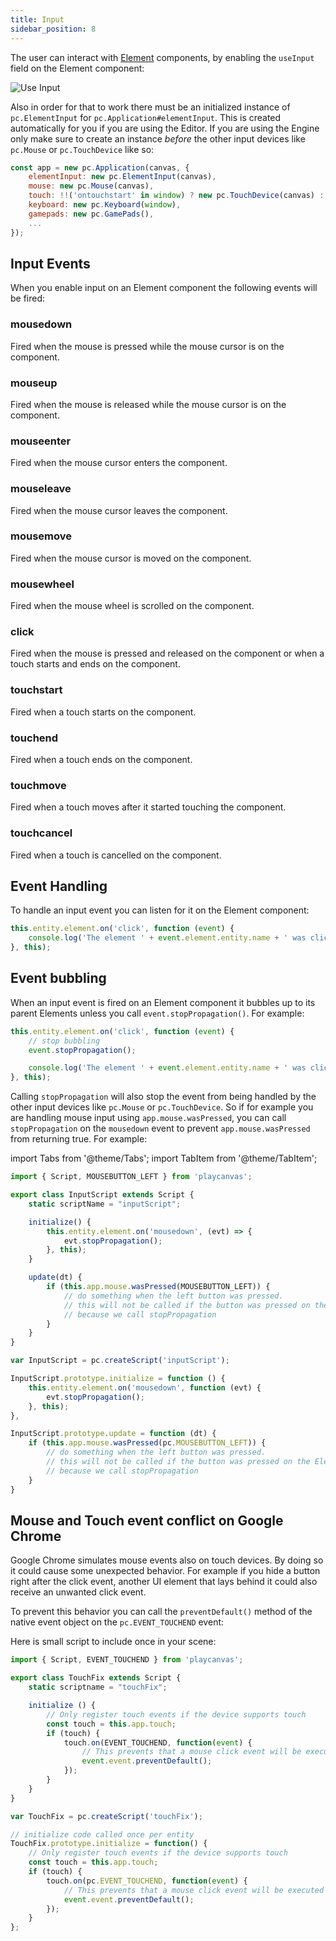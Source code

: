 ```yaml
---
title: Input
sidebar_position: 8
---
```


The user can interact with [Element][1] components, by enabling the `useInput` field on the Element component:

![Use Input](/img/user-manual/assets/fonts/use-input.png)

Also in order for that to work there must be an initialized instance of `pc.ElementInput` for `pc.Application#elementInput`. This is created automatically for you if you are using the Editor. If you are using the Engine only make sure to create an instance *before* the other input devices like `pc.Mouse` or `pc.TouchDevice` like so:

```javascript
const app = new pc.Application(canvas, {
    elementInput: new pc.ElementInput(canvas),
    mouse: new pc.Mouse(canvas),
    touch: !!('ontouchstart' in window) ? new pc.TouchDevice(canvas) : null,
    keyboard: new pc.Keyboard(window),
    gamepads: new pc.GamePads(),
    ...
});
```

## Input Events

When you enable input on an Element component the following events will be fired:

### mousedown

Fired when the mouse is pressed while the mouse cursor is on the component.

### mouseup

Fired when the mouse is released while the mouse cursor is on the component.

### mouseenter

Fired when the mouse cursor enters the component.

### mouseleave

Fired when the mouse cursor leaves the component.

### mousemove

Fired when the mouse cursor is moved on the component.

### mousewheel

Fired when the mouse wheel is scrolled on the component.

### click

Fired when the mouse is pressed and released on the component or when a touch starts and ends on the component.

### touchstart

Fired when a touch starts on the component.

### touchend

Fired when a touch ends on the component.

### touchmove

Fired when a touch moves after it started touching the component.

### touchcancel

Fired when a touch is cancelled on the component.

## Event Handling

To handle an input event you can listen for it on the Element component:

```javascript
this.entity.element.on('click', function (event) {
    console.log('The element ' + event.element.entity.name + ' was clicked.');
}, this);
```

## Event bubbling

When an input event is fired on an Element component it bubbles up to its parent Elements unless you call `event.stopPropagation()`. For example:

```javascript
this.entity.element.on('click', function (event) {
    // stop bubbling
    event.stopPropagation();

    console.log('The element ' + event.element.entity.name + ' was clicked.');
}, this);
```

Calling `stopPropagation` will also stop the event from being handled by the other input devices like `pc.Mouse` or `pc.TouchDevice`. So if for example you are handling mouse input using `app.mouse.wasPressed`, you can call `stopPropagation` on the `mousedown` event to prevent `app.mouse.wasPressed` from returning true. For example:

import Tabs from '@theme/Tabs';
import TabItem from '@theme/TabItem';

<Tabs defaultValue="classic" groupId='script-code'>
<TabItem  value="esm" label="ESM">

```javascript
import { Script, MOUSEBUTTON_LEFT } from 'playcanvas';

export class InputScript extends Script {
    static scriptName = "inputScript";

    initialize() {
        this.entity.element.on('mousedown', (evt) => {
            evt.stopPropagation();
        }, this);
    }

    update(dt) {
        if (this.app.mouse.wasPressed(MOUSEBUTTON_LEFT)) {
            // do something when the left button was pressed.
            // this will not be called if the button was pressed on the Element
            // because we call stopPropagation
        }
    }
}

```

</TabItem>
<TabItem value="classic" label="Classic">

```javascript
var InputScript = pc.createScript('inputScript');

InputScript.prototype.initialize = function () {
    this.entity.element.on('mousedown', function (evt) {
        evt.stopPropagation();
    }, this);
},

InputScript.prototype.update = function (dt) {
    if (this.app.mouse.wasPressed(pc.MOUSEBUTTON_LEFT)) {
        // do something when the left button was pressed.
        // this will not be called if the button was pressed on the Element
        // because we call stopPropagation
    }
}
```

</TabItem>
</Tabs>

## Mouse and Touch event conflict on Google Chrome

Google Chrome simulates mouse events also on touch devices. By doing so it could cause some unexpected behavior. For example if you hide a button right after the click event, another UI element that lays behind it could also receive an unwanted click event.

To prevent this behavior you can call the ```preventDefault()``` method of the native event object on the ```pc.EVENT_TOUCHEND``` event:

Here is small script to include once in your scene:

<Tabs defaultValue="classic" groupId='script-code'>
<TabItem  value="esm" label="ESM">

```javascript
import { Script, EVENT_TOUCHEND } from 'playcanvas';

export class TouchFix extends Script {
    static scriptname = "touchFix";

    initialize () {
        // Only register touch events if the device supports touch
        const touch = this.app.touch;
        if (touch) {
            touch.on(EVENT_TOUCHEND, function(event) {
                // This prevents that a mouse click event will be executed after a touch event.
                event.event.preventDefault();
            });
        }
    }
}
```

</TabItem>
<TabItem value="classic" label="Classic">

```javascript
var TouchFix = pc.createScript('touchFix');

// initialize code called once per entity
TouchFix.prototype.initialize = function() {
    // Only register touch events if the device supports touch
    const touch = this.app.touch;
    if (touch) {
        touch.on(pc.EVENT_TOUCHEND, function(event) {
            // This prevents that a mouse click event will be executed after a touch event.
            event.event.preventDefault();
        });
    }
};
```

</TabItem>
</Tabs>

[1]: /user-manual/scenes/components/element/
